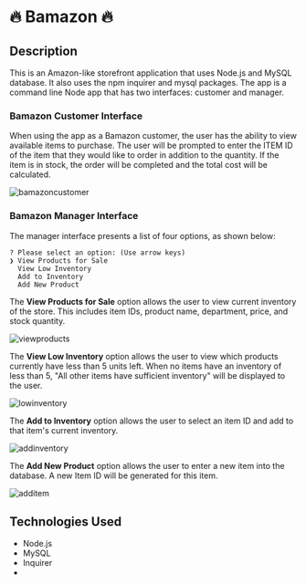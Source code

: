# :fire: Bamazon :fire:

## Description
This is an Amazon-like storefront application that uses Node.js and MySQL database. It also uses the npm inquirer and mysql packages. The app is a command line Node app that has two interfaces: customer and manager.

### Bamazon Customer Interface
When using the app as a Bamazon customer, the user has the ability to view available items to purchase. The user will be prompted to enter the ITEM ID of the item that they would like to order in addition to the quantity. If the item is in stock, the order will be completed and the total cost will be calculated. 

![bamazoncustomer](https://user-images.githubusercontent.com/25389907/30236563-2d0ffc9a-94d1-11e7-8b1e-1b225d18fd1d.PNG)

### Bamazon Manager Interface
The manager interface presents a list of four options, as shown below: 

	? Please select an option: (Use arrow keys)
	❯ View Products for Sale 
	  View Low Inventory 
	  Add to Inventory 
	  Add New Product

The **View Products for Sale** option allows the user to view current inventory of the store. This includes item IDs, product name, department, price, and stock quantity.

![viewproducts](https://user-images.githubusercontent.com/25389907/30236642-dff8f7de-94d2-11e7-9cf3-6a5d327429b4.PNG)

The **View Low Inventory** option allows the user to view which products currently have less than 5 units left. When no items have an inventory of less than 5, "All other items have sufficient inventory" will be displayed to the user.

![lowinventory](https://user-images.githubusercontent.com/25389907/30236670-6ee2b476-94d3-11e7-94d4-84c703a9c9a9.PNG)

The **Add to Inventory** option allows the user to select an item ID and add to that item's current inventory.

![addinventory](https://user-images.githubusercontent.com/25389907/30236676-a058d9c2-94d3-11e7-99d0-82c7226001cd.PNG)

The **Add New Product** option allows the user to enter a new item into the database. A new Item ID will be generated for this item.

![additem](https://user-images.githubusercontent.com/25389907/30236688-e77666a8-94d3-11e7-955f-696b0499ccd5.PNG)

## Technologies Used
- Node.js
- MySQL
- Inquirer
-

